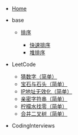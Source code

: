 - [Home](/)

- base

  - [排序](/base/sort.md)
  
    - [快速排序](/base/quickSort.md)
    - [堆排序](/base/heapSort.md)

- LeetCode

  - [猜数字（简单）](/leetcode/猜数字（简单）.md)
  - [宝石与石头（简单）](/leetcode/宝石与石头（简单）.md)
  - [IP地址无效化（简单）](/leetcode/IP地址无效化（简单）.md)
  - [亲密字符串（简单）](/leetcode/亲密字符串（简单）.md)
  - [柠檬水找零（简单）](/leetcode/柠檬水找零（简单）.md)
  - [合并二叉树（简单）](/leetcode/合并二叉树（简单）.md)

- CodingInterviews
